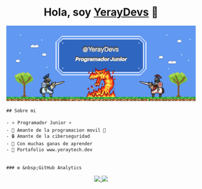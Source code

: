 <div align="center">
    <h1 align="center">Hola, soy <a href="https://yeraytech.dev">YerayDevs</a> 👋</h1>
    </div>
    <img src="https://github.com/yeray124/yeray124/blob/main/banner.png?raw=true">
    
    ## Sobre mi
    
    - ⭐ Programador Junior ⭐ 
    - 📲 Amante de la programacion movil 🥴
    - 🔒 Amante de la ciberseguridad
    - 📗 Con muchas ganas de aprender
    - 🏫 Portafolio www.yeraytech.dev
    
  
    ### ⚙️ &nbsp;GitHub Analytics
    
<p align="center">
<a href="https://github.com/yeray124">
  <img height="180em" src="https://github-readme-stats-eight-theta.vercel.app/api?username=yeray124&show_icons=true&theme=algolia&include_all_commits=true&count_private=true"/>
  <img height="180em" src="https://github-readme-stats-eight-theta.vercel.app/api/top-langs/?username=yeray124&layout=compact&langs_count=8&theme=algolia"/>
</a>
</p>

